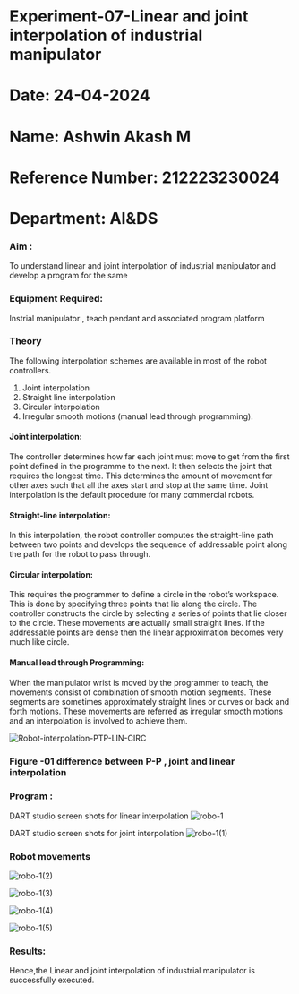 # Experiment-07-Linear and joint interpolation of industrial manipulator
# Date: 24-04-2024
# Name: Ashwin Akash M
# Reference Number: 212223230024
# Department: AI&DS
### Aim :
To understand linear and joint interpolation of industrial manipulator and develop a program for the same 
      
### Equipment Required: 
Instrial manipulator , teach pendant and associated program platform 
      
### Theory 
The following interpolation schemes are available in most of the robot controllers.
1. Joint interpolation
2. Straight line interpolation
3. Circular interpolation
4. Irregular smooth motions (manual lead through programming).
#### Joint interpolation: 
The controller determines how far each joint must move to get from the first point defined in the programme to the next. It then selects the joint that
requires the longest time. This determines the amount of movement for other axes such that all the axes start and stop at the same time. Joint interpolation is the default procedure for many commercial robots.

#### Straight-line interpolation: 
In this interpolation, the robot controller computes the straight-line path between two points and develops the sequence of addressable point along the path for the robot to pass through.

#### Circular interpolation: 
This requires the programmer to define a circle in the
robot’s workspace. This is done by specifying three points that lie along the circle. The controller constructs the circle by selecting a series of points that lie closer to the circle. These movements are actually small straight lines. If the addressable points are dense then the linear approximation becomes very much like circle.


#### Manual lead through Programming: 
When the manipulator wrist is moved by the programmer to teach, the movements consist of combination of smooth motion segments. These segments are sometimes approximately straight lines or curves or back and forth motions. These movements are referred as irregular smooth motions and an interpolation is involved to achieve them.




![Robot-interpolation-PTP-LIN-CIRC](https://user-images.githubusercontent.com/36288975/201615171-d0886aaa-8220-4b0c-8a1d-3d8a5c69c76a.png)

### Figure -01 difference between P-P , joint and linear interpolation 


### Program : 
DART studio screen shots for linear interpolation 
![robo-1](https://github.com/AshwinAkash24/Experiment--07-Linear-and-joint-interpolation-of-industrial-manipulator-/assets/144979248/2c8ee6bf-73f2-4953-86ba-111691cffd5b)









DART studio screen shots for joint interpolation 
![robo-1(1)](https://github.com/AshwinAkash24/Experiment--07-Linear-and-joint-interpolation-of-industrial-manipulator-/assets/144979248/5fd07f71-c0e6-4cb1-939b-d553c47a66c1)








### Robot movements 

![robo-1(2)](https://github.com/AshwinAkash24/Experiment--07-Linear-and-joint-interpolation-of-industrial-manipulator-/assets/144979248/edfe42bd-0035-4b75-8d69-de93f11f4370)

![robo-1(3)](https://github.com/AshwinAkash24/Experiment--07-Linear-and-joint-interpolation-of-industrial-manipulator-/assets/144979248/e696370f-561a-46f6-bcb1-586b9ee8031e)

![robo-1(4)](https://github.com/AshwinAkash24/Experiment--07-Linear-and-joint-interpolation-of-industrial-manipulator-/assets/144979248/fcf1bbd1-194d-4ba7-9050-a7fe049a798a)

![robo-1(5)](https://github.com/AshwinAkash24/Experiment--07-Linear-and-joint-interpolation-of-industrial-manipulator-/assets/144979248/56933d3d-1676-4fe2-8268-1f631b593a8c)








### Results:  
Hence,the Linear and joint interpolation of industrial manipulator is successfully executed.

